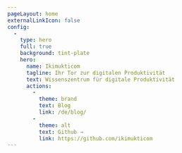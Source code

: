 ```yaml
---
pageLayout: home
externalLinkIcon: false
config:
  -
    type: hero
    full: true
    background: tint-plate
    hero:
      name: Ikimukticom
      tagline: Ihr Tor zur digitalen Produktivität
      text: Wissenszentrum für digitale Produktivität
      actions:
        -
          theme: brand
          text: Blog
          link: /de/blog/
        -
          theme: alt
          text: Github →
          link: https://github.com/ikimukticom
---
```

